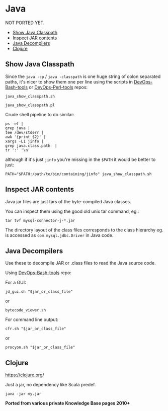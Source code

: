 # Java

NOT PORTED YET.

<!-- INDEX_START -->

- [Show Java Classpath](#show-java-classpath)
- [Inspect JAR contents](#inspect-jar-contents)
- [Java Decompilers](#java-decompilers)
- [Clojure](#clojure)

<!-- INDEX_END -->

## Show Java Classpath

Since the `java -cp` / `java -classpath` is one huge string of colon separated paths, it's nicer to show them one
per line using the scripts in [DevOps-Bash-tools](devops-bash-tools.md) or [DevOps-Perl-tools](devops-perl-tools.md)
repos:

```shell
java_show_classpath.sh
```

```shell
java_show_classpath.pl
```

Crude shell pipeline to do similar:

```shell
ps -ef |
grep java |
tee /dev/stderr |
awk '{print $2}' |
xargs -L1 jinfo |
grep java.class.path  |
tr ':' '\n'
```

although if it's just `jinfo` you're missing in the `$PATH` it would be better to just:

```shell
PATH="$PATH:/path/to/bin/containing/jinfo" java_show_classpath.sh
```

## Inspect JAR contents

Java jar files are just tars of the byte-compiled Java classes.

You can inspect them using the good old unix tar command, eg.:

```shell
tar tvf mysql-connector-j-*.jar
```

The directory layout of the class files corresponds to the class hierarchy eg.
is accessed as `com.mysql.jdbc.Driver` in Java code.

## Java Decompilers

Use these to decompile JAR or .class files to read the Java source code.

Using [DevOps-Bash-tools](devops-bash-tools.md) repo:

For a GUI:

```shell
jd_gui.sh "$jar_or_class_file"
```

or

```shell
bytecode_viewer.sh
```

For command line output:

```shell
cfr.sh "$jar_or_class_file"
```

or

```shell
procyon.sh "$jar_or_class_file"
```

## Clojure

<https://clojure.org/>

Just a jar, no dependency like Scala predef.

```shell
java -jar my.jar
```

**Ported from various private Knowledge Base pages 2010+**
